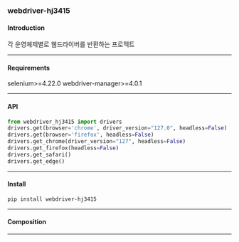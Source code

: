 ### webdriver-hj3415

#### Introduction 

각 운영체제별로 웹드라이버를 반환하는 프로젝트

---
#### Requirements

selenium>=4.22.0
webdriver-manager>=4.0.1

---
#### API

```python
from webdriver_hj3415 import drivers
drivers.get(browser='chrome', driver_version="127.0", headless=False)
drivers.get(browser='firefox', headless=False)
drivers.get_chrome(driver_version="127", headless=False)
drivers.get_firefox(headless=False)
drivers.get_safari()
drivers.get_edge()
```

---
#### Install

```bash
pip install webdriver-hj3415
```

---
#### Composition

---

